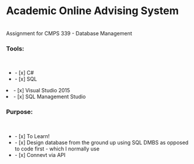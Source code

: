 <h1>Academic Online Advising System</h1>
<br>
Assignment for CMPS 339 - Database Management
<h3>Tools:</h3> <br>
    <ul><li>- [x] C#</li>
    <li>- [x] SQL</li></ul>
    <li>- [x] Visual Studio 2015</li></ul>
    <li>- [x] SQL Management Studio</li></ul>

    
    
<h3>Purpose:</h3><br>
    <ul><li>- [x] To Learn!</li>  
    <li>- [x] Design database from the ground up using SQL DMBS as opposed to code first - which I normally use</li>   
    <li>- [x] Connevt via API</li></ul>
    